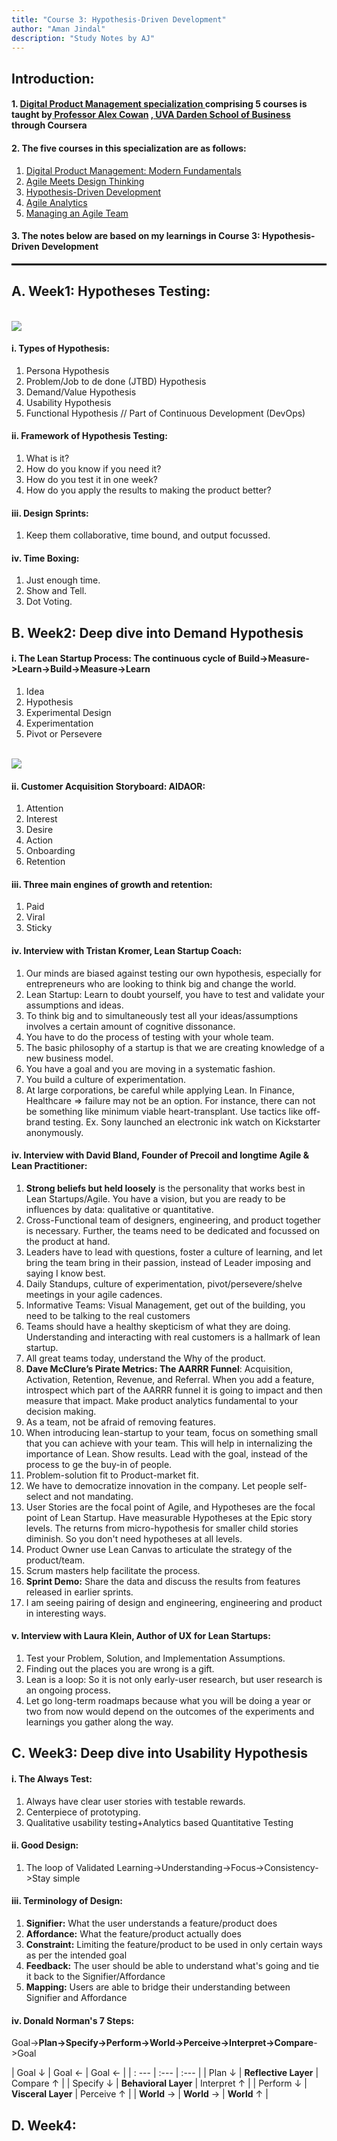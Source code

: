 ```yaml
---
title: "Course 3: Hypothesis-Driven Development"
author: "Aman Jindal"
description: "Study Notes by AJ"
---
```


## Introduction:

#### 1. <a href='https://www.coursera.org/specializations/uva-darden-digital-product-management' target="_blank"> Digital Product Management specialization </a> comprising 5 courses is taught by<a href='https://www.alexandercowan.com/' target="_blank"> Professor Alex Cowan</a> <a href='https://www.darden.virginia.edu/' target="_blank">, UVA Darden School of Business</a> through Coursera

#### 2. The five courses in this specialization are as follows:
   1. <a href='https://www.coursera.org/learn/uva-darden-digital-product-management?specialization=uva-darden-digital-product-management' target="_blank"> Digital Product Management: Modern Fundamentals </a>
   2. <a href='https://www.coursera.org/learn/uva-darden-getting-started-agile?specialization=uva-darden-digital-product-management' target="_blank"> Agile Meets Design Thinking </a>
   3. <a href='https://www.coursera.org/learn/uva-darden-agile-testing?specialization=uva-darden-digital-product-management' target="_blank"> Hypothesis-Driven Development </a>
   4. <a href='https://www.coursera.org/learn/uva-darden-agile-analytics?specialization=uva-darden-digital-product-management' target="_blank"> Agile Analytics </a>
   5. <a href='https://www.coursera.org/learn/uva-darden-agile-team-management?specialization=uva-darden-digital-product-management' target="_blank"> Managing an Agile Team </a>

#### 3. The notes below are based on my learnings in Course 3: Hypothesis-Driven Development

<hr style="border:.05px solid black">

## A. Week1: Hypotheses Testing:
<br>
<img src='.//Course3_Images/image01.jpg'/>

#### i. Types of Hypothesis:
   1. Persona Hypothesis
   2. Problem/Job to de done (JTBD) Hypothesis
   3. Demand/Value Hypothesis
   4. Usability Hypothesis
   5. Functional Hypothesis // Part of Continuous Development (DevOps)

#### ii. Framework of Hypothesis Testing:
   1. What is it?
   2. How do you know if you need it?
   3. How do you test it in one week?
   4. How do you apply the results to making the product better?

#### iii. Design Sprints:
   1. Keep them collaborative, time bound, and output focussed.

#### iv. Time Boxing:
   1. Just enough time.
   2. Show and Tell.
   3. Dot Voting.

## B. Week2: Deep dive into Demand Hypothesis
  
#### i. The Lean Startup Process: The continuous cycle of Build->Measure->Learn->Build->Measure->Learn
   1. Idea
   2. Hypothesis
   3. Experimental Design
   4. Experimentation
   5. Pivot or Persevere

<br>

<img src='.//Course3_Images/image02.jpg'/>

#### ii. Customer Acquisition Storyboard: AIDAOR:
   1. Attention
   2. Interest
   3. Desire
   4. Action
   5. Onboarding
   6. Retention

#### iii. Three main engines of growth and retention:
   1. Paid
   2. Viral
   3. Sticky
   
#### iv. Interview with Tristan Kromer, Lean Startup Coach:
   1. Our minds are biased against testing our own hypothesis, especially for entrepreneurs who are looking to think big and change the world.
   2. Lean Startup: Learn to doubt yourself, you have to test and validate your assumptions and ideas.
   3. To think big and to simultaneously test all your ideas/assumptions involves a certain amount of cognitive dissonance.
   4. You have to do the process of testing with your whole team. 
   5. The basic philosophy of a startup is that we are creating knowledge of a new business model.
   6. You have a goal and you are moving in a systematic fashion.
   7. You build a culture of experimentation.
   8. At large corporations, be careful while applying Lean. In Finance, Healthcare => failure may not be an option. For instance, there can not be something like minimum viable heart-transplant. Use tactics like off-brand testing. Ex. Sony launched an electronic ink watch on Kickstarter anonymously.

#### iv. Interview with David Bland, Founder of Precoil and longtime Agile & Lean Practitioner:
   1. **Strong beliefs but held loosely** is the personality that works best in Lean Startups/Agile. You have a vision, but you are ready to be influences by data: qualitative or quantitative.
   2. Cross-Functional team of designers, engineering, and product together is necessary. Further, the teams need to be dedicated and focussed on the product at hand.
   3. Leaders have to lead with questions, foster a culture of learning, and let bring the team bring in their passion, instead of Leader imposing and saying I know best.
   4. Daily Standups, culture of experimentation, pivot/persevere/shelve meetings in your agile cadences. 
   5. Informative Teams: Visual Management, get out of the building, you need to be talking to the real customers
   6. Teams should have a healthy skepticism of what they are doing. Understanding and interacting with real customers is a hallmark of lean startup.
   7. All great teams today, understand the Why of the product.
   8. **Dave McClure’s Pirate Metrics: The AARRR Funnel**: Acquisition, Activation, Retention, Revenue, and Referral. When you add a feature, introspect which part of the AARRR funnel it is going to impact and then measure that impact. Make product analytics fundamental to your decision making.
   9. As a team, not be afraid of removing features.
   10. When introducing lean-startup to your team, focus on something small that you can achieve with your team. This will help in internalizing the importance of Lean. Show results. Lead with the goal, instead of the process to ge the buy-in of people.
   11. Problem-solution fit to Product-market fit.
   12. We have to democratize innovation in the company. Let people self-select and not mandating.
   13. User Stories are the focal point of Agile, and Hypotheses are the focal point of Lean Startup. Have measurable Hypotheses at the Epic story levels. The returns from micro-hypothesis for smaller child stories diminish. So you don't need hypotheses at all levels.
   14. Product Owner use Lean Canvas to articulate the strategy of the product/team. 
   15. Scrum masters help facilitate the process.
   16. **Sprint Demo:** Share the data and discuss the results from features released in earlier sprints.
   17. I am seeing pairing of design and engineering, engineering and product in interesting ways.

#### v. Interview with Laura Klein, Author of UX for Lean Startups:
   1. Test your Problem, Solution, and Implementation Assumptions.
   2. Finding out the places you are wrong is a gift.
   3. Lean is a loop: So it is not only early-user research, but user research is an ongoing process.
   4. Let go long-term roadmaps because what you will be doing a year or two from now would depend on the outcomes of the experiments and learnings you gather along the way. 

## C. Week3: Deep dive into Usability Hypothesis

#### i. The Always Test:
   1. Always have clear user stories with testable rewards.
   2. Centerpiece of prototyping.
   3. Qualitative usability testing+Analytics based Quantitative Testing

#### ii. Good Design:
   1. The loop of Validated Learning->Understanding->Focus->Consistency->Stay simple

#### iii. Terminology of Design:
   1. **Signifier:** What the user understands a feature/product does
   2. **Affordance:** What the feature/product actually does
   3. **Constraint:** Limiting the feature/product to be used in only certain ways as per the intended goal
   4. **Feedback:** The user should be able to understand what's going and tie it back to the Signifier/Affordance
   5. **Mapping:** Users are able to bridge their understanding between Signifier and Affordance

#### iv. Donald Norman's 7 Steps:
   Goal->**Plan->Specify->Perform->World->Perceive->Interpret->Compare**->Goal

| Goal &darr;        | Goal &larr;           | Goal &larr;       |
| : ---              | :---                  | :---              |
| Plan &darr;        | **Reflective Layer**      | Compare &uarr;    |
| Specify &darr;     | **Behavioral Layer**      | Interpret &uarr;  |
| Perform &darr;     | **Visceral Layer**        | Perceive &uarr;   |
| **World** &rarr;       | **World** &rarr;              | **World** &uarr;      |


## D. Week4:


   